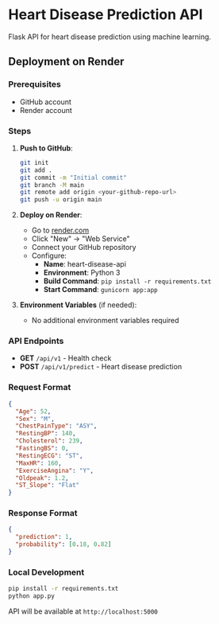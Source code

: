 # Heart Disease Prediction API

Flask API for heart disease prediction using machine learning.

## Deployment on Render

### Prerequisites
- GitHub account
- Render account

### Steps

1. **Push to GitHub**:
   ```bash
   git init
   git add .
   git commit -m "Initial commit"
   git branch -M main
   git remote add origin <your-github-repo-url>
   git push -u origin main
   ```

2. **Deploy on Render**:
   - Go to [render.com](https://render.com)
   - Click "New" → "Web Service"
   - Connect your GitHub repository
   - Configure:
     - **Name**: heart-disease-api
     - **Environment**: Python 3
     - **Build Command**: `pip install -r requirements.txt`
     - **Start Command**: `gunicorn app:app`

3. **Environment Variables** (if needed):
   - No additional environment variables required

### API Endpoints

- **GET** `/api/v1` - Health check
- **POST** `/api/v1/predict` - Heart disease prediction

### Request Format
```json
{
  "Age": 52,
  "Sex": "M",
  "ChestPainType": "ASY",
  "RestingBP": 140,
  "Cholesterol": 239,
  "FastingBS": 0,
  "RestingECG": "ST",
  "MaxHR": 160,
  "ExerciseAngina": "Y",
  "Oldpeak": 1.2,
  "ST_Slope": "Flat"
}
```

### Response Format
```json
{
  "prediction": 1,
  "probability": [0.18, 0.82]
}
```

### Local Development
```bash
pip install -r requirements.txt
python app.py
```

API will be available at `http://localhost:5000`